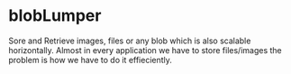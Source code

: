 blobLumper
==========

Sore and Retrieve images, files or any blob which is also scalable horizontally. Almost in every application we have to store files/images the problem is how we have to do it effieciently.
